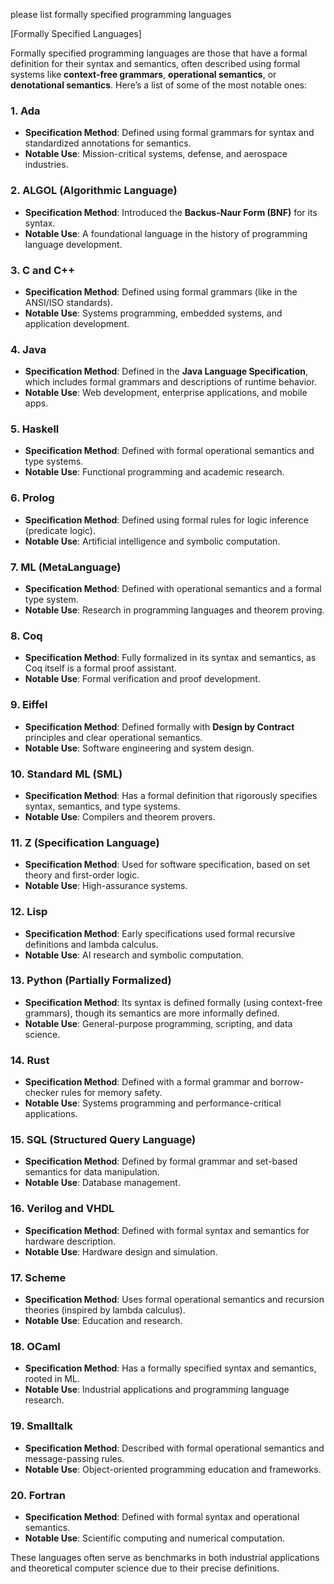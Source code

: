 please list formally specified programming languages

[Formally Specified Languages]

Formally specified programming languages are those that have a formal definition for their syntax and semantics, often described using formal systems like **context-free grammars**, **operational semantics**, or **denotational semantics**. Here’s a list of some of the most notable ones:

### **1. Ada**
   - **Specification Method**: Defined using formal grammars for syntax and standardized annotations for semantics.
   - **Notable Use**: Mission-critical systems, defense, and aerospace industries.

### **2. ALGOL (Algorithmic Language)**
   - **Specification Method**: Introduced the **Backus-Naur Form (BNF)** for its syntax.
   - **Notable Use**: A foundational language in the history of programming language development.

### **3. C and C++**
   - **Specification Method**: Defined using formal grammars (like in the ANSI/ISO standards).
   - **Notable Use**: Systems programming, embedded systems, and application development.

### **4. Java**
   - **Specification Method**: Defined in the **Java Language Specification**, which includes formal grammars and descriptions of runtime behavior.
   - **Notable Use**: Web development, enterprise applications, and mobile apps.

### **5. Haskell**
   - **Specification Method**: Defined with formal operational semantics and type systems.
   - **Notable Use**: Functional programming and academic research.

### **6. Prolog**
   - **Specification Method**: Defined using formal rules for logic inference (predicate logic).
   - **Notable Use**: Artificial intelligence and symbolic computation.

### **7. ML (MetaLanguage)**
   - **Specification Method**: Defined with operational semantics and a formal type system.
   - **Notable Use**: Research in programming languages and theorem proving.

### **8. Coq**
   - **Specification Method**: Fully formalized in its syntax and semantics, as Coq itself is a formal proof assistant.
   - **Notable Use**: Formal verification and proof development.

### **9. Eiffel**
   - **Specification Method**: Defined formally with **Design by Contract** principles and clear operational semantics.
   - **Notable Use**: Software engineering and system design.

### **10. Standard ML (SML)**
   - **Specification Method**: Has a formal definition that rigorously specifies syntax, semantics, and type systems.
   - **Notable Use**: Compilers and theorem provers.

### **11. Z (Specification Language)**
   - **Specification Method**: Used for software specification, based on set theory and first-order logic.
   - **Notable Use**: High-assurance systems.

### **12. Lisp**
   - **Specification Method**: Early specifications used formal recursive definitions and lambda calculus.
   - **Notable Use**: AI research and symbolic computation.

### **13. Python (Partially Formalized)**
   - **Specification Method**: Its syntax is defined formally (using context-free grammars), though its semantics are more informally defined.
   - **Notable Use**: General-purpose programming, scripting, and data science.

### **14. Rust**
   - **Specification Method**: Defined with a formal grammar and borrow-checker rules for memory safety.
   - **Notable Use**: Systems programming and performance-critical applications.

### **15. SQL (Structured Query Language)**
   - **Specification Method**: Defined by formal grammar and set-based semantics for data manipulation.
   - **Notable Use**: Database management.

### **16. Verilog and VHDL**
   - **Specification Method**: Defined with formal syntax and semantics for hardware description.
   - **Notable Use**: Hardware design and simulation.

### **17. Scheme**
   - **Specification Method**: Uses formal operational semantics and recursion theories (inspired by lambda calculus).
   - **Notable Use**: Education and research.

### **18. OCaml**
   - **Specification Method**: Has a formally specified syntax and semantics, rooted in ML.
   - **Notable Use**: Industrial applications and programming language research.

### **19. Smalltalk**
   - **Specification Method**: Described with formal operational semantics and message-passing rules.
   - **Notable Use**: Object-oriented programming education and frameworks.

### **20. Fortran**
   - **Specification Method**: Defined with formal syntax and operational semantics.
   - **Notable Use**: Scientific computing and numerical computation.

These languages often serve as benchmarks in both industrial applications and theoretical computer science due to their precise definitions.
